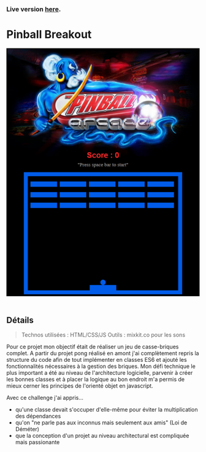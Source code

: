 ### Live version [here](http://breakout.virginiebouvarel.fr ).

# Pinball Breakout

![Design preview for this coding challenge](./src/preview.png)<br><br>

## Détails

> Technos utilisées : HTML/CSS/JS
> Outils : mixkit.co pour les sons

Pour ce projet mon objectif était de réaliser un jeu de casse-briques complet.
A partir du projet pong réalisé en amont j'ai complètement repris la structure du code afin de tout implémenter en classes ES6 et ajouté les fonctionnalités nécessaires à la gestion des briques.
Mon défi technique le plus important a été au niveau de l'architecture logicielle, parvenir à créer les bonnes classes et à placer la logique au bon endroit m'a permis de mieux cerner les principes de l'orienté objet en javascript.

Avec ce challenge j'ai appris...
- qu'une classe devait s'occuper d'elle-même pour éviter la multiplication des dépendances
- qu'on "ne parle pas aux inconnus mais seulement aux amis" (Loi de Déméter)
- que la conception d'un projet au niveau architectural est compliquée mais passionante

